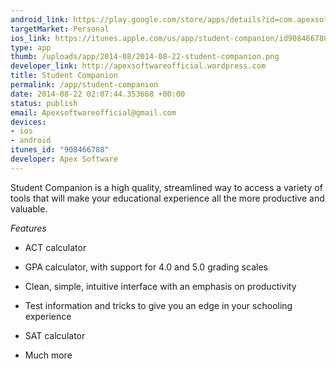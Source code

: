 ```yaml
--- 
android_link: https://play.google.com/store/apps/details?id=com.apexsoftware.studentcompanion
targetMarket: Personal
ios_link: https://itunes.apple.com/us/app/student-companion/id908466788?ls=1&mt=8
type: app
thumb: /uploads/app/2014-08/2014-08-22-student-companion.png
developer_link: http://apexsoftwareofficial.wordpress.com
title: Student Companion
permalink: /app/student-companion
date: 2014-08-22 02:07:44.353668 +00:00
status: publish
email: Apexsoftwareofficial@gmail.com
devices: 
- ios
- android
itunes_id: "908466788"
developer: Apex Software
---
```


Student Companion is a high quality, streamlined way to access a variety of tools that will make your educational experience all the more productive and valuable. 

*Features* 

- ACT calculator 

- GPA calculator, with support for 4.0 and 5.0 grading scales 

- Clean, simple, intuitive interface with an emphasis on productivity 

- Test information and tricks to give you an edge in your schooling experience 

- SAT calculator 

- Much more
